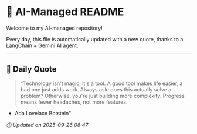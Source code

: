 # 🧠 AI-Managed README

Welcome to my AI-managed repository!

Every day, this file is automatically updated with a new quote, thanks to a LangChain + Gemini AI agent.

---

## 📅 Daily Quote

> "Technology isn't magic; it's a tool.
A good tool makes life easier, a bad one just adds work.
Always ask: does this actually solve a problem?
Otherwise, you're just building more complexity.
Progress means fewer headaches, not more features.

- Ada Lovelace Botstein"

*🕒 Updated on 2025-09-26 08:47*